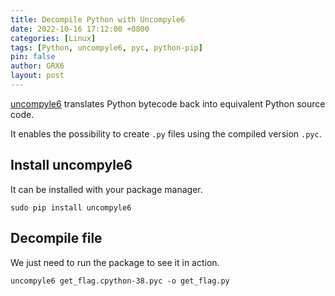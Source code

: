 ```yaml
---
title: Decompile Python with Uncompyle6
date: 2022-10-16 17:12:00 +0800
categories: [Linux]
tags: [Python, uncompyle6, pyc, python-pip]
pin: false
author: GRX6
layout: post
---
```


[uncompyle6](https://github.com/rocky/python-uncompyle6/) translates Python bytecode back into equivalent Python source code.

It enables the possibility to create `.py` files using the compiled version `.pyc`.

## Install uncompyle6

It can be installed with your package manager.

`sudo pip install uncompyle6`

## Decompile file

We just need to run the package to see it in action.

`uncompyle6 get_flag.cpython-38.pyc -o get_flag.py`
